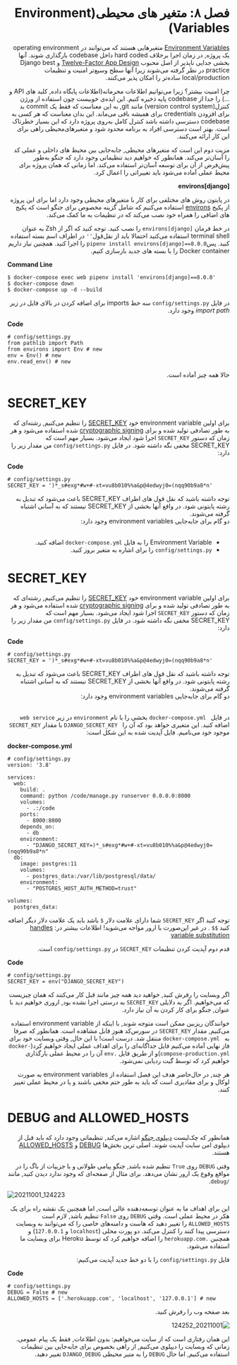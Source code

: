 <div dir='rtl'>
<h1>فصل ۸: متغیر های محیطی(Environment Variables)</h1>
  
[Environment Variables](https://en.wikipedia.org/wiki/Environment_variable) متغیرهایی هستند که می‌توانند در operating environment  یک پروژه, در زمان اجرا برخلاف hard coded داخل  codebase بارگذاری شوند. آنها بخشی جدایی ناپذیر از اصل محبوب [Twelve-Factor App Design](https://12factor.net/) و Django best practice در نظر گرفته می‌شوند زیرا آنها سطح وسیع‌تر امنیت و تنظیمات  local/production ساده‌تر را امکان پذیر می‌کنند.
  
چرا امنیت بیشتر؟ زیرا می‌توانیم اطلاعات محرمانه(اطلاعات پایگاه داده, کلید های API و ...) را جدا از codebase پایه ذخیره کنیم. این ایده‌ی خوبیست چون استفاده از ورژن کنترل(version control system) مانند git, به این معناست که فقط یک commit بد برای افزودن credentials برای همیشه باقی می‌ماند. این بدان معناست که هر کسی به codebase دسترسی داشته باشد کنترل کامل به‌روی پروژه دارد که این بسیار خطرناک است. بهتر است دسترسی افراد به برنامه محدود شود و متغیرهای‌محیطی راهی برای این کار ارائه می‌کنند. 
  
مزیت دوم این است که متغیر‌های محیطی, جابه‌جایی بین محیط های داخلی و عملی کد را آسان‌تر می‌کند. همانطور که خواهیم دید تنظیماتی وجود دارد که جنگو به‌طور پیش‌فرض از آن برای توسعه آسان‌تر استفاده می‌کند. اما زمانی که همان پروژه برای محیط عملی آماده می‌شود باید تغییراتی را  اعمال کرد.
  
**environs[django]**

در پایتون روش های مختلفی برای کار با متغیرهای محیطی وجود دارد اما برای این پروژه از پکیج [environs](https://github.com/sloria/environs) استفاده می‌کنیم که شامل گزینه مخصوص برای جنگو است که پکیج ‌های اضافی را همراه خود نصب می‌کند که در تنظیمات به ما کمک می‌کند. 
  
در خط فرمان `environs[django]` را نصب کنید. توجه کنید که اگر از Zsh به عنوان terminal shell استفاده می‌کنید احتمالا باید از نقل‌قول`''` در اطراف اسم بسته استفاده کنید. پس`pipenv install environs[django]==8.0.0` را اجرا کنید. همچنین نیاز داریم  Docker container را با بسته های جدید بازسازی کنیم.


</div>

**Command Line**

```
$ docker-compose exec web pipenv install 'environs[django]==8.0.0'
$ docker-compose down
$ docker-compose up -d --build

```  
<div dir='rtl'>
  
در فایل `config/settings.py` سه خط imports برای اضافه کردن در بالای فایل در زیر *import path* وجود دارد.  
  
</div>

**Code**
```
# config/settings.py
from pathlib import Path
from environs import Env # new
env = Env() # new
env.read_env() # new
```

<div dir='rtl'>
حالا همه چیز آماده است.
</div>


# SECRET_KEY

<div dir='rtl'>
  
برای اولین environment variable خود [SECRET_KEY](https://docs.djangoproject.com/en/3.1/ref/settings/#std:setting-SECRET_KEY) را تنظیم می‌کنیم, رشته‌ای که به طور تصادفی تولید شده و برای [cryptographic signing](https://docs.djangoproject.com/en/3.1/topics/signing/) شده استفاده می‌شود و هر زمان که دستور `SECRET_KEY` اجرا شود ایجاد می‌شود. بسیار مهم است که SECRET_KEY مخفی نگه داشته شود. در فایل `config/settings.py` من مقدار زیر را دارد: 
  
</div>

**Code**
```
# config/settings.py
SECRET_KEY = ')*_s#exg*#w+#-xt=vu8b010%%a&p@4edwyj0=(nqq90b9a8*n'
```
<div dir='rtl'>
توجه داشته باشید که نقل قول های اطراف SECRET_KEY باعث می‌شود که تبدیل به رشته پایتونی شود. در واقع آنها بخشی از  SECRET_KEY نیستند که به آسانی اشتباه گرفته می‌شوند. 
</div>

<div dir='rtl'>
دو گام برای جابه‌جایی environment variables وجود دارد:
</div>
 ‎
<div dir='rtl'> 

- Environment Variable را به فایل `docker-compose.yml` اضافه کنید.
- `config/settings.py` را برای اشاره به متغیر بروز کنید.

</div>


# SECRET_KEY

<div dir='rtl'>
  
برای اولین environment variable خود [SECRET_KEY](https://docs.djangoproject.com/en/3.1/ref/settings/#std:setting-SECRET_KEY) را تنظیم می‌کنیم, رشته‌ای که به طور تصادفی تولید شده و برای [cryptographic signing](https://docs.djangoproject.com/en/3.1/topics/signing/) شده استفاده می‌شود و هر زمان که دستور `SECRET_KEY` اجرا شود ایجاد می‌شود. بسیار مهم است که SECRET_KEY مخفی نگه داشته شود. در فایل `config/settings.py` من مقدار زیر را دارد: 
  
</div>

**Code**
```
# config/settings.py
SECRET_KEY = ')*_s#exg*#w+#-xt=vu8b010%%a&p@4edwyj0=(nqq90b9a8*n'
```
<div dir='rtl'>
توجه داشته باشید که نقل قول های اطراف SECRET_KEY باعث می‌شود که تبدیل به رشته پایتونی شود. در واقع آنها بخشی از  SECRET_KEY نیستند که به آسانی اشتباه گرفته می‌شوند. 
</div>

<div dir='rtl'>
دو گام برای جابه‌جایی environment variables وجود دارد:
</div>
 ‎
<div dir='rtl'>

در فایل ` docker-compose.yml` بخشی را با نام `environment` در زیر `web service` اضافه کنید. این متغیری خواهد بود که آن را ` DJANGO_SECRET_KEY` با مقدار `SECRET_KEY` موجود خود می‌نامیم. فایل آپدیت شده به این شکل است:
  
</div>

**docker-compose.yml**
```
# config/settings.py
version: '3.8'

services:
  web:
    build: .
    command: python /code/manage.py runserver 0.0.0.0:8000
    volumes:
      - .:/code
    ports:
      - 8000:8000
    depends_on:
      - db
    environment:
      - "DJANGO_SECRET_KEY=)*_s#exg*#w+#-xt=vu8b010%%a&p@4edwyj0=(nqq90b9a8*n"
  db:
    image: postgres:11
    volumes:
      - postgres_data:/var/lib/postgresql/data/
    environment:
      - "POSTGRES_HOST_AUTH_METHOD=trust"
      
volumes:
  postgres_data:
```
<div dir='rtl'>

توجه کنید اگر `SECRET_KEY` شما دارای علامت دلار `$` باشد باید یک علامت دلار دیگر اضافه کنید `$$`   . در غیر این‌صورت با ارور مواجه می‌شوید!
  اطلاعات بیشتر در: [handles variable substitution](https://docs.docker.com/compose/compose-file/#variable-substitution)
</div>

<div dir='rtl'>
  
قدم دوم آپدیت کردن تنظیمات `SECRET_KEY` در `config/settings.py` است.
  
</div>

**Code**
```
# config/settings.py
SECRET_KEY = env("DJANGO_SECRET_KEY")
```

<div dir='rtl'>
  
اگر وبسایت را رفرش کنید, خواهید دید همه چیز مانند قبل کار می‌کنند که همان چیزیست که می‌خواهیم. اگر به دلایلی `SECRET_KEY` به درستی اجرا نشده بود, اروری خواهیم دید با عنوان, جنگو برای کار کردن به آن نیاز دارد. 
  
</div>

<div dir='rtl'>


خوانندگان ریزبین ممکن است متوجه شوند, با اینکه از environment variable استفاده می‌کنیم, مقدار `SECRET_KEY` در سورس‌کد هنوز قابل مشاهده است. همانطور که صرفا به ` docker-compose.yml` منتقل شد. درست است! با این حال, وقتی وبسایت خود برای فاز نهایی آماده می‌کنیم فایل جداگانه‌ای را برای اهداف عملی ایجاد خواهیم کرد(`docker-compose-production.yml`)و از طریق فایل `.env` آن را در محیط عملی بارگذاری خواهیم کرد که توسط گیت ردیابی نمی‌شود. 
  
</div>

<div dir='rtl'>

هر چند, در حال‌حاضر هدف این فصل استفاده از environment variables به صورت لوکال و برای مقادیری است که باید به طور حتم مخفی باشند و یا در محیط عملی تغییر کنند.
  
</div>


# DEBUG and ALLOWED_HOSTS

<div dir='rtl'>
  
همانطور که چک‌لیست [دیپلوی جنگو](https://docs.djangoproject.com/en/3.1/howto/deployment/checklist/) اشاره می‌کند, تنظیماتی وجود دارد که باید قبل از دیپلوی امن سایت آپدیت شوند. اصلی ترین بخش‌ها [DEBUG](https://docs.djangoproject.com/en/3.1/ref/settings/#std:setting-DEBUG) و [ALLOWED_HOSTS](https://docs.djangoproject.com/en/3.1/ref/settings/#allowed-hosts) هستند. 
  
</div>

<div dir='rtl'>

وقتی `DEBUG` روی `True` تنظیم شده باشد, جنگو پیامی طولانی و با جزییات از باگ را در مواقع وقوع یک ارور نشان می‌دهد. برای مثال از صفحه‌ای که وجود ندارد دیدن کنید, مانند `/debug`.

</div>

![20211001_124223](https://user-images.githubusercontent.com/59054740/135596687-ec44ce94-53fc-44eb-be46-8002205250cc.png)
  
<div dir='rtl'>

این برای اهداف ما به عنوان توسعه‌دهنده عالی است, اما همچنین یک نقشه راه برای یک هکر در محیط عملی است. وقتی `DEBUG` روی `False` تنظیم باشد, لازم است `ALLOWED_HOSTS` را تغییر دهید که هاست و دامنه‌های خاصی را که می‌توانند به وبسایت دسترسی پیدا کنند را کنترل می‌کند. دو پورت محلی (`localhost` و `127.0.0.1`) و همچنین `.herokuapp.com` را اضافه خواهیم کرد که توسط Heroku برای وبسایت ما استفاده می‌شود. 
  
</div>

<div dir='rtl'>

فایل `config/settings.py` را با دو خط جدید آپدیت می‌کنیم:   
  
</div>

**Code**
```
# config/settings.py
DEBUG = False # new
ALLOWED_HOSTS = ['.herokuapp.com', 'localhost', '127.0.0.1'] # new
```

<div dir='rtl'>

بعد صفحه وب را رفرش کنید.  
  
</div>

<div dir='rtl'>

![20211001_124252](https://user-images.githubusercontent.com/59054740/135596004-dbc322a6-578f-4ca7-9295-62b82d9ac3e9.png)

</div>

<div dir='rtl'>

این همان رفتاری است که از سایت می‌خواهیم: بدون اطلاعات, فقط یک پیام عمومی. زمانی که وبسایت را دیپلوی می‌کنیم, از راهی بخصوص برای جا‌به‌جایی بین تنظیمات استفاده می‌کنیم, اما حال `DEBUG` را به متیر محیطی `DJANGO_DEBUG` تغییر دهید. 

</div>
